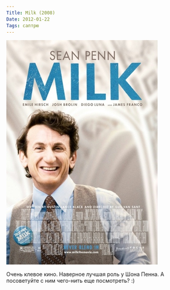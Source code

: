 ```yaml
---
Title: Milk (2008)
Date: 2012-01-22
Tags: саптрю
---
```


![milk.jpg](images/milk.jpg)

Очень клевое кино. Наверное лучшая роль у Шона Пенна. А посоветуйте с ним чего-нить еще посмотреть? :)